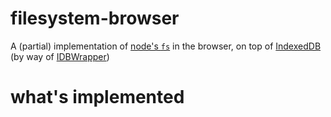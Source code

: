 # filesystem-browser

A (partial) implementation of
[node's `fs`](http://nodejs.org/docs/latest/api/fs.html) in the browser,
on top of
[IndexedDB](https://developer.mozilla.org/en-US/docs/IndexedDB) (by way
of [IDBWrapper](http://jensarps.github.com/IDBWrapper/))

# what's implemented


